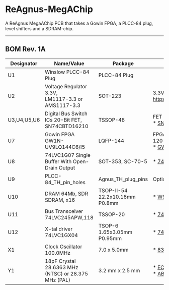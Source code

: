 # ReAgnus-MegAChip
A ReAgnus MegaAChip PCB that takes a Gowin FPGA, a PLCC-84 plug, level shifters and a SDRAM-chip.

***

BOM Rev. 1A
---------
Designator  | Name/Value   | Package | Notes
-|-|-|-|
U1 | Winslow PLCC-84 Plug | PLCC-84 Plug | 
U2 | Voltage Regulator 3.3V, <br /> LM1117-3.3 or <br /> AMS1117-3.3 | SOT-223 | 3.3V 1A Low Drop-Out (LDO) Voltage regulator. https://www.aliexpress.com/item/32869037691.html
U3,U4,U5,U6 | Digital Bus Switch ICs 20-Bit FET, SN74CBTD16210 | TSSOP-48 | FET Level-shifter <br /> * [SN74CBTD16210](https://www.ti.com/lit/ds/symlink/sn74cbtd16210.pdf)
U7 | Gowin FPGA GW1N-UV9LQ144C6/I5 | LQFP-144 | FPGA - Field Programmable Gate Array, 8640 LE, 120 I/O <br /> * [GW1N-UV9LQ144C6/I5](https://www.mouser.com/ProductDetail/192-GW1NUV9LQ144C6I5)
U8 | 74LVC1G07 Single Buffer With Open-Drain Output | SOT-353, SC-70-5 | * [74LVC1G07](https://www.ti.com/lit/ds/symlink/sn74lvc1g07.pdf)
U9 | PLCC-84_TH_pin_holes | Agnus_TH_plug_pins | Optionally used with home made plug
U10 | DRAM 64Mb, SDR SDRAM, x16 | TSOP-II-54 22.2x10.16mm P0.8mm | * [W9864G6KH-6I](https://www.mouser.com/datasheet/2/949/w9864g6kh_a03_20170326-1489678.pdf)
U11 | Bus Transceiver 74LVC245APW,118 | TSSOP-20 | * [74LVC245APW-T](https://www.mouser.com/ProductDetail/771-74LVC245APW-T)
U12 | X-tal driver 74LVC1GX04  | TSOP-6 1.65x3.05mm P0.95mm | * [74LVC1GX04](https://www.mouser.com/datasheet/2/916/74LVC1GX04-2937637.pdf)
X1 | Clock Oscillator 100.0MHz | 7.0 x 5.0mm | * [831022731](https://www.mouser.com/ProductDetail/710-831022731)
Y1 | 18pF Crystal 28.6363 MHz (NTSC) or 28.375 MHz (PAL) | 3.2 mm x 2.5 mm | * [ECS-286.3-18-33-JEM-TR](https://www.mouser.com/ProductDetail/520-286.3-18-33-JEMT) (NTSC)<br /> * [ABM8-28.375MHZ-B2-T](https://www.mouser.com/ProductDetail/815-ABM8-28.375-B2-T) (PAL)
